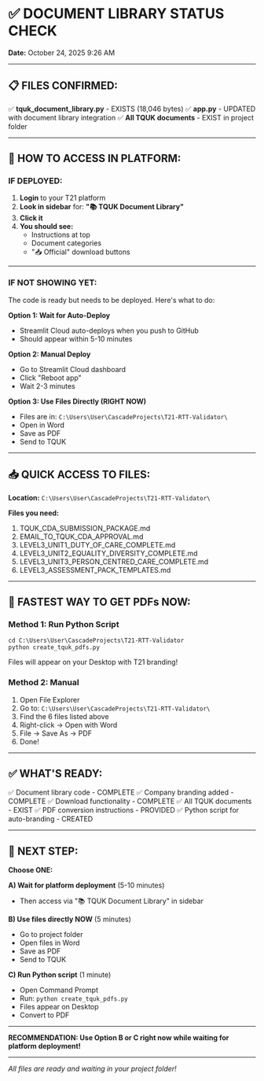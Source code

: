 # ✅ DOCUMENT LIBRARY STATUS CHECK

**Date:** October 24, 2025 9:26 AM

---

## 📋 FILES CONFIRMED:

✅ **tquk_document_library.py** - EXISTS (18,046 bytes)
✅ **app.py** - UPDATED with document library integration
✅ **All TQUK documents** - EXIST in project folder

---

## 🎯 HOW TO ACCESS IN PLATFORM:

### **IF DEPLOYED:**

1. **Login** to your T21 platform
2. **Look in sidebar** for: **"📚 TQUK Document Library"**
3. **Click it**
4. **You should see:**
   - Instructions at top
   - Document categories
   - "📥 Official" download buttons

---

### **IF NOT SHOWING YET:**

The code is ready but needs to be deployed. Here's what to do:

**Option 1: Wait for Auto-Deploy**
- Streamlit Cloud auto-deploys when you push to GitHub
- Should appear within 5-10 minutes

**Option 2: Manual Deploy**
- Go to Streamlit Cloud dashboard
- Click "Reboot app"
- Wait 2-3 minutes

**Option 3: Use Files Directly (RIGHT NOW)**
- Files are in: `C:\Users\User\CascadeProjects\T21-RTT-Validator\`
- Open in Word
- Save as PDF
- Send to TQUK

---

## 📥 QUICK ACCESS TO FILES:

**Location:** `C:\Users\User\CascadeProjects\T21-RTT-Validator\`

**Files you need:**
1. TQUK_CDA_SUBMISSION_PACKAGE.md
2. EMAIL_TO_TQUK_CDA_APPROVAL.md
3. LEVEL3_UNIT1_DUTY_OF_CARE_COMPLETE.md
4. LEVEL3_UNIT2_EQUALITY_DIVERSITY_COMPLETE.md
5. LEVEL3_UNIT3_PERSON_CENTRED_CARE_COMPLETE.md
6. LEVEL3_ASSESSMENT_PACK_TEMPLATES.md

---

## 🚀 FASTEST WAY TO GET PDFs NOW:

### **Method 1: Run Python Script**
```
cd C:\Users\User\CascadeProjects\T21-RTT-Validator
python create_tquk_pdfs.py
```
Files will appear on your Desktop with T21 branding!

### **Method 2: Manual**
1. Open File Explorer
2. Go to: `C:\Users\User\CascadeProjects\T21-RTT-Validator\`
3. Find the 6 files listed above
4. Right-click → Open with Word
5. File → Save As → PDF
6. Done!

---

## ✅ WHAT'S READY:

✅ Document library code - COMPLETE
✅ Company branding added - COMPLETE
✅ Download functionality - COMPLETE
✅ All TQUK documents - EXIST
✅ PDF conversion instructions - PROVIDED
✅ Python script for auto-branding - CREATED

---

## 🎯 NEXT STEP:

**Choose ONE:**

**A) Wait for platform deployment** (5-10 minutes)
   - Then access via "📚 TQUK Document Library" in sidebar

**B) Use files directly NOW** (5 minutes)
   - Go to project folder
   - Open files in Word
   - Save as PDF
   - Send to TQUK

**C) Run Python script** (1 minute)
   - Open Command Prompt
   - Run: `python create_tquk_pdfs.py`
   - Files appear on Desktop
   - Convert to PDF

---

**RECOMMENDATION: Use Option B or C right now while waiting for platform deployment!**

---

*All files are ready and waiting in your project folder!*
